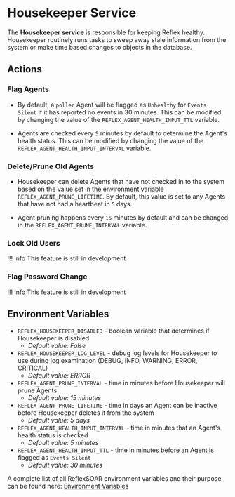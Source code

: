 # Housekeeper Service
The **Housekeeper service** is responsible for keeping Reflex healthy.  Housekeeper routinely runs tasks to sweep away stale information from the system or make time based changes to objects in the database.

## Actions

### Flag Agents
* By default, a `poller` Agent will be flagged as `Unhealthy` for `Events Silent` if it has reported no events in 30 minutes. This can be modified by changing the value of the `REFLEX_AGENT_HEALTH_INPUT_TTL` variable.

* Agents are checked every `5` minutes by default to determine the Agent's health status. This can be modified by changing the value of the `REFLEX_AGENT_HEALTH_INPUT_INTERVAL` variable. 

### Delete/Prune Old Agents
* Housekeeper can delete Agents that have not checked in to the system based on the value set in the environment variable `REFLEX_AGENT_PRUNE_LIFETIME`.  By default, this value is set to any Agents that have not had a heartbeat in `5` days.

* Agent pruning happens every `15` minutes by default and can be changed in the `REFLEX_AGENT_PRUNE_INTERVAL` variable. 

### Lock Old Users
!!! info
    This feature is still in development

### Flag Password Change
!!! info
    This feature is still in development

## Environment Variables
* `REFLEX_HOUSEKEEPER_DISABLED` - boolean variable that determines if Housekeeper is disabled
    * *Default value: False*
* `REFLEX_HOUSEKEEPER_LOG_LEVEL` - debug log levels for Housekeeper to use during log examination (DEBUG, INFO, WARNING, ERROR, CRITICAL)
    * *Default value: ERROR*
* `REFLEX_AGENT_PRUNE_INTERVAL` - time in minutes before Housekeeper will prune Agents
    * *Default value: 15 minutes*
* `REFLEX_AGENT_PRUNE_LIFETIME` - time in days an Agent can be inactive before Housekeeper deletes it from the system
    * *Default value: 5 days*
* `REFLEX_AGENT_HEALTH_INPUT_INTERVAL` - time in minutes that an Agent's health status is checked
    * *Default value: 5 minutes*
* `REFLEX_AGENT_HEALTH_INPUT_TTL` - time in minutes before an Agent is flagged as `Events Silent`
    * *Default value: 30 minutes*










A complete list of all ReflexSOAR environment variables and their purpose can be found here: [Environment Variables](../system/environment-variables.md)